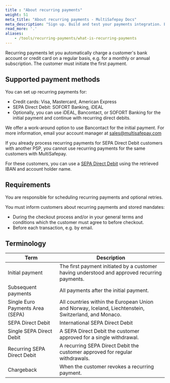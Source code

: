 ```yaml
---
title : "About recurring payments"
weight: 51
meta_title: "About recurring payments - MultiSafepay Docs"
meta_description: "Sign up. Build and test your payments integration. Explore our products and services. Use our API Reference, SDKs, and wrappers. Get support."
read_more: '.'
aliases:
    - /tools/recurring-payments/what-is-recurring-payments
---
```


Recurring payments let you automatically charge a customer's bank account or credit card on a regular basis, e.g. for a monthly or annual subscription. The customer must initiate the first payment.

## Supported payment methods
You can set up recurring payments for:

- Credit cards: Visa, Mastercard, American Express
- SEPA Direct Debit: SOFORT Banking, iDEAL
- Optionally, you can use iDEAL, Bancontact, or SOFORT Banking for the initial payment and continue with recurring direct debits.

We offer a work-around option to use Bancontact for the initial payment. For more information, email your account manager at <sales@multisafepay.com>

If you already process recurring payments for SEPA Direct Debit customers with another PSP, you cannot use recurring payments for the same customers with MultiSafepay. 

For these customers, you can use a [SEPA Direct Debit](/api/#direct-sepa-direct-debit) using the retrieved IBAN and account holder name.

## Requirements

You are responsible for scheduling recurring payments and optional retries.

You must inform customers about recurring payments and stored mandates:

- During the checkout process and/or in your general terms and conditions which the customer must agree to before checkout.
- Before each transaction, e.g. by email.
 
## Terminology

| Term    | Description  |
|---|---|
| Initial payment  | The first payment initiated by a customer having understood and approved recurring payments.  |
| Subsequent payments  | All payments after the initial payment.  |
| Single Euro Payments Area (SEPA)  | All countries within the European Union and Norway, Iceland, Liechtenstein, Switzerland, and Monaco.  |
| SEPA Direct Debit  | International SEPA Direct Debit  |
|Single SEPA Direct Debit   | A SEPA Direct Debit the customer approved for a single withdrawal.  |
| Recurring SEPA Direct Debit  | A recurring SEPA Direct Debit the customer approved for regular withdrawals.  |
| Chargeback  | When the customer revokes a recurring payment.  |

